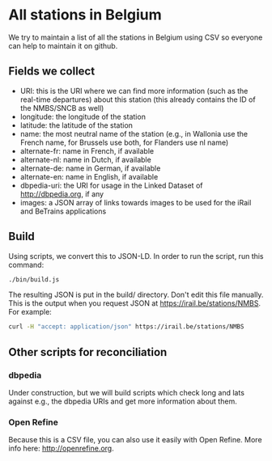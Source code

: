 # All stations in Belgium

We try to maintain a list of all the stations in Belgium using CSV so everyone can help to maintain it on github.

## Fields we collect

 * URI: this is the URI where we can find more information (such as the real-time departures) about this station (this already contains the ID of the NMBS/SNCB as well)
 * longitude: the longitude of the station
 * latitude: the latitude of the station
 * name: the most neutral name of the station (e.g., in Wallonia use the French name, for Brussels use both, for Flanders use nl name)
 * alternate-fr: name in French, if available
 * alternate-nl: name in Dutch, if available
 * alternate-de: name in German, if available
 * alternate-en: name in English, if available
 * dbpedia-uri: the URI for usage in the Linked Dataset of http://dbpedia.org, if any
 * images: a JSON array of links towards images to be used for the iRail and BeTrains applications

## Build

Using scripts, we convert this to JSON-LD. In order to run the script, run this command:

```bash
./bin/build.js
```

The resulting JSON is put in the build/ directory. Don't edit this file manually. This is the output when you request JSON at https://irail.be/stations/NMBS. For example:

```bash
curl -H "accept: application/json" https://irail.be/stations/NMBS
```

## Other scripts for reconciliation

### dbpedia

Under construction, but we will build scripts which check long and lats against e.g., the dbpedia URIs and get more information about them.

### Open Refine

Because this is a CSV file, you can also use it easily with Open Refine. More info here: http://openrefine.org.
